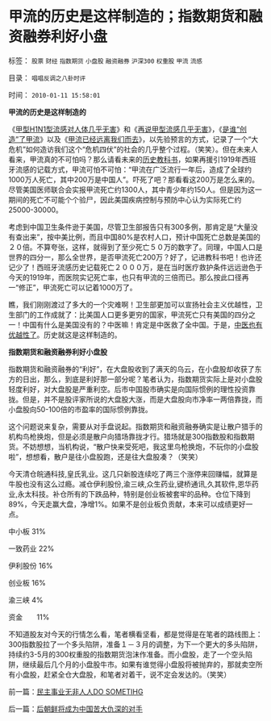 # 甲流的历史是这样制造的；指数期货和融资融券利好小盘

标签： `股票` `财经` `指数期货` `小盘股` `融资融券` `沪深300` `权重股` `甲流` `流感` 

目录： `唱唱反调之八卦时评`

时间： `2010-01-11 15:58:01`

**甲流的历史是这样制造的**

《[甲型H1N1型流感对人体几乎无害](../../../2009/5/12/甲型H1N1型流感对人体几乎无害.md)》和《[再说甲型流感几乎无害](../../../2009/5/14/再说甲型流感对人体几乎无害.md)》，《[是谁“创造”了甲流](../../../2009/11/18/谁“创造”了甲流？为什么说生命出现是上帝创造的疑证.md)》以及《[甲流已经远离我们而去](../../../2010/1/8/甲流已经离我们而去了.md)》，以先验预言的方式，记录了一个“大危机”如何造访我们这个“危机四伏”的社会的几乎整个过程。（笑笑）。但在未来人看来，甲流真的不可怕吗？那么请看未来的[历史教科书](../../../2009/6/9/历史教科书的致命误导.md)，如果再援引1919年西班牙流感的记载方式，甲流可怕不可怕：“甲流在广泛流行一年后，造成了全球约1000万人死亡，其中200万是中国人”。吓死了吧？那看看这200万是怎么来的。尽管美国医师联合会实报甲流死亡约1300人，其中青少年约150人。但是因为这一期间的死亡不可能个个验尸，因此美国疾病控制与预防中心认为实际死亡约25000-30000。

考虑到中国卫生条件逊于美国，尽管卫生部报告只有300多例，那肯定是“大量没有查出来”，按中美比例，而且中国80%是农村人口，预计中国死亡总数是美国的２０倍。不算夸张，这样，就得到了至少死亡５０万的数字了。同理，中国人口是世界的四分一，那么全世界，是否甲流死亡200万？好了，记进教科书吧！也许还记少了！西班牙流感历史记载死亡２０００万，是在当时医疗救护条件远远逊色于今天的1919年，而医院实记死亡率，也只有甲流的三倍而已。那么按此口径再一“修正”，甲流死亡可以记着1000万了。

瞧，我们刚刚渡过了多大的一个灾难啊！卫生部更加可以宣扬社会主义优越性，卫生部门的工作成就了：比美国人口更多更穷的国家，甲流死亡只有美国的四分之一！中国有什么是美国没有的？中医嘛！肯定是中医救了全中国。于是，[中医也有优越性了](../../../2009/5/13/中医是理论，西医是检查标准；.md)。历史就这是这样制造的。

**指数期货和融资融券利好小盘股**

指数期货和融资融券的“利好”，在大盘股收到了满天的乌云，在小盘股却收获了东方的日出，那么，到底是利好那一部分呢？笔者认为，指数期货实际上是对小盘股轻度利好，对大盘股是严重利空。后市中国股市确实是向国际惯例的理性投资靠拢。但是，并不是股评家所说的大盘股大涨，而是大盘股向市净率一两倍靠拢，而小盘股向50-100倍的市盈率的国际惯例靠拢。

这个问题说来复杂，需要从对手盘说起。指数期货和融资融券确实是让散户猎手的机构鸟枪换炮，但是必须是散户向猎场靠拢才行。猎场就是300指数股和指数期货。不妨想想，当机构说，“散户快来受死吧，我这里鸟枪换炮，不玩你的小盘股啦”，想想看，散户是往小盘股跑，还是往大盘股凑？（笑笑）

今天清仓皖通科技,皇氏乳业。这几只新股连续吃了两三个涨停来回赚幅，就算是牛股也没有这么过瘾。减仓伊利股份,渝三峡,众生药业,键桥通讯,久其软件,恩华药业,永太科技。补仓所有的下跌品种，特别是创业板被套牢的品种。仓位下降到89%，今天走赢大盘，净增1%。如果不是创业板负贡献，本来可以成绩更好一点。

中小板 31%

一致药业 22%

伊利股份 16%

创业板 16%

渝三峡 4%

资金　　11%

不知道股友对今天的行情怎么看，笔者横看坚看，都是觉得是在笔者的路线图上：300指数股拉了一个多头陷阱，准备１－３月的调整，为下一个更大的多头陷阱，持续约3-5月的300权重股的指数期货泡沫作准备。而小盘股，走了一个空头陷阱，继续最后几个月的小盘股牛市。如果有谁觉得小盘股将被抛弃的，那就卖空所有小盘股，赶紧全仓大盘股，和笔者对着干，说不定会发达的。（笑笑）



前一篇：[民主事业无非人人DO&nbsp;SOMETIHG](../../../2010/1/10/民主事业无非人人DOSOMETIHG.md)

后一篇：[后朝鲜将成为中国苦大仇深的对手](../../../2010/1/11/后朝鲜将成为中国苦大仇深的对手.md)